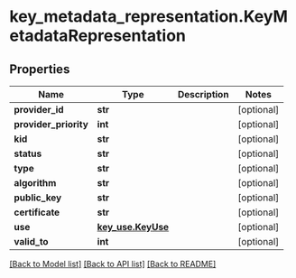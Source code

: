 # key_metadata_representation.KeyMetadataRepresentation

## Properties
Name | Type | Description | Notes
------------ | ------------- | ------------- | -------------
**provider_id** | **str** |  | [optional] 
**provider_priority** | **int** |  | [optional] 
**kid** | **str** |  | [optional] 
**status** | **str** |  | [optional] 
**type** | **str** |  | [optional] 
**algorithm** | **str** |  | [optional] 
**public_key** | **str** |  | [optional] 
**certificate** | **str** |  | [optional] 
**use** | [**key_use.KeyUse**](KeyUse.md) |  | [optional] 
**valid_to** | **int** |  | [optional] 

[[Back to Model list]](../README.md#documentation-for-models) [[Back to API list]](../README.md#documentation-for-api-endpoints) [[Back to README]](../README.md)



